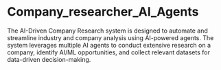 # Company_researcher_AI_Agents
The AI-Driven Company Research system is designed to automate and streamline industry and company analysis using AI-powered agents. The system leverages multiple AI agents to conduct extensive research on a company, identify AI/ML opportunities, and collect relevant datasets for data-driven decision-making.

